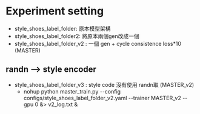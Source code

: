 # Experiment setting

* style_shoes_label_folder: 原本模型架構
* style_shoes_label_folder2: 將原本兩個gen改成一個
* style_shoes_label_folder_v2 : 一個 gen + cycle consistence loss*10 (MASTER)

## randn --> style encoder

* style_shoes_label_folder_v3 : style code 沒有使用 randn取 (MASTER_v2)
  - nohup python master_train.py --config configs/style_shoes_label_folder_v2.yaml --trainer MASTER_v2 --gpu 0 &> v2_log.txt &